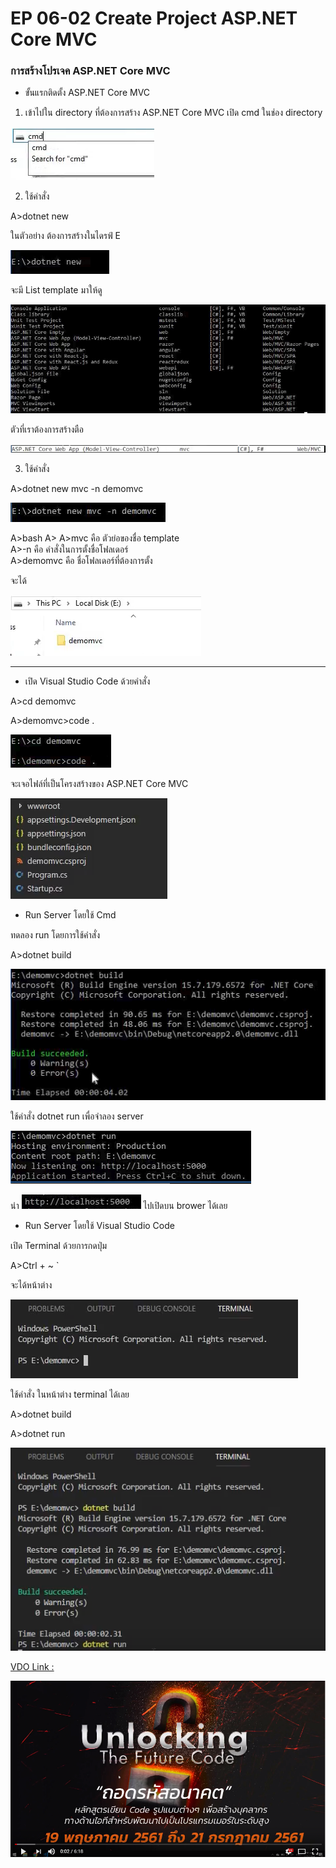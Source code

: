 # EP 06-02 Create Project ASP.NET Core MVC

### การสร้างโปรเจค ASP.NET Core MVC

* ขั้นแรกติดตั้ง ASP.NET Core MVC

1) เข้าไปใน directory ที่ต้องการสร้าง ASP.NET Core MVC เปิด cmd ในช่อง directory  

![](images/EP06/060201.PNG)

2) ใช้คำสั่ง  

A>dotnet new

ในตัวอย่าง ต้องการสร้างในไดรฟ์ E

![](images/EP06/060202.PNG)    

จะมี List template มาให้ดู   

![](images/EP06/060203.PNG)  

ตัวที่เราต้องการสร้างตือ  

![](images/EP06/060204.PNG) 

3) ใช้คำสั่ง     

A>dotnet new mvc -n demomvc

![](images/EP06/060205.PNG)  

A>bash
A>
A>mvc คือ ตัวย่อของชื่อ template  
A>-n  คือ คำสั่งในการตั้งชื่อโฟลเดอร์  
A>demomvc คือ ชื่อโฟลเดอร์ที่ต้องการตั้ง

จะได้  

![](images/EP06/060206.PNG) 

* * *

* เปิด Visual Studio Code ด้วยคำสั่ง  

A>cd demomvc

A>demomvc>code .

![](images/EP06/060207.PNG)

จะเจอไฟล์ที่เป็นโครงสร้างของ ASP.NET Core MVC  

![](images/EP06/060208.PNG)

* Run Server โดยใช้ Cmd

ทดลอง run โดยการใช้คำสั่ง 

A>dotnet build  

![](images/EP06/060209.PNG)

ใช้คำสั่ง dotnet run เพื่อจำลอง server  

![](images/EP06/060210.PNG)

นำ ![](images/EP06/060211.PNG) ไปเปิดบน brower ได้เลย

* Run Server โดยใช้ Visual Studio Code

เปิด Terminal ด้วยการกดปุ่ม 

A>Ctrl + ~ ` 

 จะได้หน้าต่าง  

![](images/EP06/060212.PNG)

ใช้คำสั่ง ในหน้าต่าง terminal ได้เลย  

A>dotnet build

A>dotnet run

![](images/EP06/060213.PNG)

[VDO Link : ](http://www.youtube.com/watch?v=krTTYJTe82c)

[![](images/EP06/00.PNG)](http://www.youtube.com/watch?v=krTTYJTe82c)